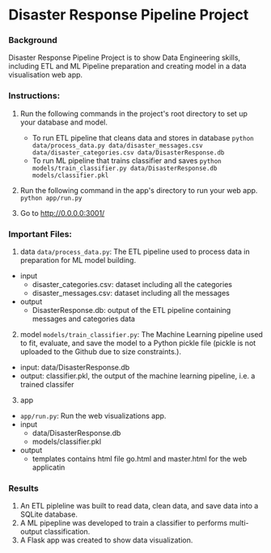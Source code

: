 # Disaster Response Pipeline Project

### Background
Disaster Response Pipeline Project is to show Data Engineering skills, including ETL and ML Pipeline preparation and creating model in a data visualisation web app.

### Instructions:
1. Run the following commands in the project's root directory to set up your database and model.

    - To run ETL pipeline that cleans data and stores in database
        `python data/process_data.py data/disaster_messages.csv data/disaster_categories.csv data/DisasterResponse.db`
    - To run ML pipeline that trains classifier and saves
        `python models/train_classifier.py data/DisasterResponse.db models/classifier.pkl`

2. Run the following command in the app's directory to run your web app.
    `python app/run.py`

3. Go to http://0.0.0.0:3001/

### Important Files:
1. data
`data/process_data.py`: The ETL pipeline used to process data in preparation for ML model building.

- input
    - disaster_categories.csv: dataset including all the categories
    - disaster_messages.csv: dataset including all the messages
- output
    - DisasterResponse.db: output of the ETL pipeline containing messages and categories data

2. model
`models/train_classifier.py`: The Machine Learning pipeline used to fit, evaluate, and save the model to a Python pickle file (pickle is not uploaded to the Github due to size constraints.).

- input: data/DisasterResponse.db
- output: classifier.pkl, the output of the machine learning pipeline, i.e. a trained classifer

3. app
- `app/run.py`: Run the web visualizations app.
- input
    - data/DisasterResponse.db
    - models/classifier.pkl
- output
    - templates contains html file go.html and master.html for the web applicatin

### Results
1. An ETL pipleline was built to read data, clean data, and save data into a SQLite database.
2. A ML pipepline was developed to train a classifier to performs multi-output classification.
3. A Flask app was created to show data visualization.
